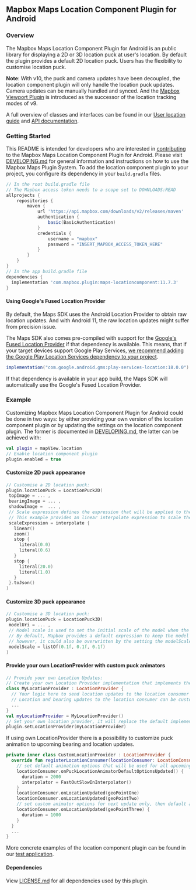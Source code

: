 ## Mapbox Maps Location Component Plugin for Android

### Overview

The Mapbox Maps Location Component Plugin for Android is an public library for displaying a 2D or 3D location puck at user's location. By default the plugin provides a default 2D location puck. Users has the flexibility to customise location puck.

**Note**:
With v10, the puck and camera updates have been decoupled, the location component plugin will only handle the location puck updates. Camera updates can be manually handled and synced. And the [Mapbox Viewport Plugin](https://github.com/mapbox/mapbox-maps-android/tree/main/plugin-viewport) is introduced as the successor of the location tracking modes of v9.

A full overview of classes and interfaces can be found in our [User location guide](https://docs.mapbox.com/android/maps/guides/user-location) and [API documentation](https://docs.mapbox.com/android/maps/api-reference/).

### Getting Started

This README is intended for developers who are interested in [contributing](https://github.com/mapbox/mapbox-maps-android/blob/master/CONTRIBUTING.md) to the Mapbox Maps Location Component Plugin for Android. Please visit [DEVELOPING.md](https://github.com/mapbox/mapbox-maps-android/blob/master/DEVELOPING.md) for general information and instructions on how to use the Mapbox Maps Plugin System. To add the location component plugin to your project, you configure its dependency in your `build.gradle` files.

```groovy
// In the root build.gradle file
// The Mapbox access token needs to a scope set to DOWNLOADS:READ
allprojects {
    repositories {
        maven {
            url 'https://api.mapbox.com/downloads/v2/releases/maven'
            authentication {
                basic(BasicAuthentication)
            }
            credentials {
                username = "mapbox"
                password = "INSERT_MAPBOX_ACCESS_TOKEN_HERE"
            }
        }
    }
}
// In the app build.gradle file
dependencies {
  implementation 'com.mapbox.plugin:maps-locationcomponent:11.7.3'
}
```

#### Using Google's Fused Location Provider

By default, the Maps SDK uses the Android Location Provider to obtain raw location updates. And with Android 11, the raw location updates might suffer from precision issue.

The Maps SDK also comes pre-compiled with support for the [Google's Fused Location Provider](https://developers.google.com/location-context/fused-location-provider) if that dependency is available. This means, that if your target devices support Google Play Services, [we recommend adding the Google Play Location Services dependency to your project](https://developers.google.com/android/guides/setup).
```groovy
implementation("com.google.android.gms:play-services-location:18.0.0")
```

If that dependency is available in your app build, the Maps SDK will automatically use the Google's Fused Location Provider.

### Example

Customizing Mapbox Maps Location Component Plugin for Android could be done in two ways: by either providing your own version of the location component plugin or by updating the settings on the location component plugin. The former is documented in [DEVELOPING.md](https://github.com/mapbox/mapbox-maps-android/blob/master/DEVELOPING.md), the latter can be achieved with:

```kotlin
val plugin = mapView.location
// Enable location component plugin
plugin.enabled = true
```

#### Customize 2D puck appearance

```kotlin
// Customise a 2D location puck:
plugin.locationPuck = LocationPuck2D(
 topImage = ... ,
 bearingImage = ... ,
 shadowImage =  ... ,
 // Scale expression defines the expression that will be applied to the image sizes.
 // This example provides an linear interpolate expression to scale the image size according to the zoom level.
 scaleExpression = interpolate {
   linear()
   zoom()
   stop {
     literal(0.0)
     literal(0.6)
   }
   stop {
     literal(20.0)
     literal(1.0)
   }
 }.toJson()
)
```

#### Customize 3D puck appearance

```kotlin
// Customise a 3D location puck:
plugin.locationPuck = LocationPuck3D(
 modelUri = ... ,
 // Model scale is used to set the initial scale of the model when the map is at maximum zoom level.
 // By default, Mapbox provides a default expression to keep the model size constant during zoom changes,
 // however, it could also be overwritten by the setting the modelScaleExpression property.
 modelScale = listOf(0.1f, 0.1f, 0.1f)
)
```

#### Provide your own LocationProvider with custom puck animators

```kotlin
// Provide your own Location Updates:
// Create your own Location Provider implementation that implements the LocationProvider interface.
class MyLocationProvider : LocationProvider {
  // Your logic here to send location updates to the location consumer asynchronously.
  // Location and bearing updates to the location consumer can be customised with flexible animation options.
  ...
}
val myLocationProvider = MyLocationProvider()
// Set your own location provider, it will replace the default implementation.
plugin.setLocationProvider(myLocationProvider)
```

If using own LocationProvider there is a possibility to customize puck animation to upcoming bearing and location updates.

```kotlin
private inner class CustomLocationProvider : LocationProvider {
  override fun registerLocationConsumer(locationConsumer: LocationConsumer) {
    // set default animation options that will be used for all upcoming location updates.
    locationConsumer.onPuckLocationAnimatorDefaultOptionsUpdated() {
      duration = 2000
      interpolator = FastOutSlowInInterpolator()
    }
    locationConsumer.onLocationUpdated(geoPointOne)
    locationConsumer.onLocationUpdated(geoPointTwo)
    // set custom animator options for next update only, then default animator options will apply
    locationConsumer.onLocationUpdated(geoPointThree) {
      duration = 1000
    }
  }
  ...
}
```

More concrete examples of the location component plugin can be found in our [test application](https://github.com/mapbox/mapbox-maps-android/tree/master/app/src/main/java/com/mapbox/maps/testapp).

#### Dependencies

View [LICENSE.md](LICENSE.md) for all dependencies used by this plugin.
